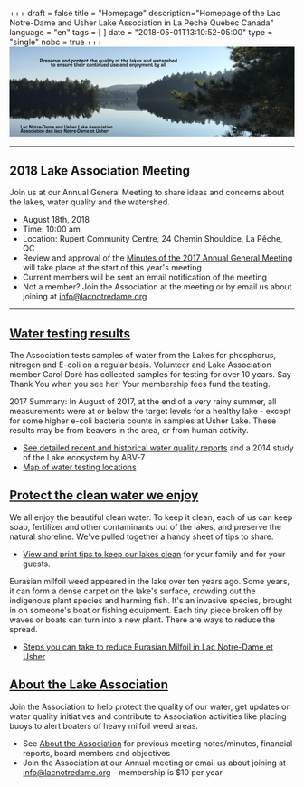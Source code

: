 +++
draft = false
title = "Homepage"
description="Homepage of the Lac Notre-Dame and Usher Lake Association in La Peche Quebec Canada"
language = "en"
tags = [
]
date = "2018-05-01T13:10:52-05:00"
type = "single"
nobc = true
+++
<img src="/assets/img/lake-assoc-photo.jpg" class="img-fluid py-3" alt="view of still water of lake says Preserve and protect the quality of the lakes and watershed to ensure their continued use and enjoyment by all with title Lac Notre-Dame and Usher Lake Association" />


***
## 2018 Lake Association Meeting 
Join us at our Annual General Meeting to share ideas and concerns about the lakes, water quality and the watershed. 

* August 18th, 2018
* Time: 10:00 am
* Location: Rupert Community Centre, 24 Chemin Shouldice, La Pêche, QC 
* Review and approval of the [Minutes of the 2017 Annual General Meeting ](/assets/docs/minutes/AGM_Minutes_2017.pdf) will take place at the start of this year's meeting
* Current members will be sent an email notification of the meeting
* Not a member? Join the Association at the meeting or by email us about joining at info@lacnotredame.org 

***

## [Water testing results](/water/qualityreports/)

The Association tests samples of water from the Lakes for phosphorus, nitrogen and E-coli on a regular basis. Volunteer and Lake Association member Carol Doré has collected samples for testing for over 10 years. Say Thank You when you see her! Your membership fees fund the testing. 

2017 Summary: In August of 2017, at the end of a very rainy summer, all measurements were at or below the target levels for a healthy lake - except for some higher e-coli bacteria counts in samples at Usher Lake. These results may be from beavers in the area, or from human activity. 

* [See detailed recent and historical water quality reports](/water/qualityreports/) and a 2014 study of the Lake ecosystem by ABV-7
* [Map of water testing locations](/map/maps/)


## [Protect the clean water we enjoy](/water/keepclean/)

We all enjoy the beautiful clean water. To keep it clean, each of us can keep soap, fertilizer and other contaminants out of the lakes, and preserve the natural shoreline. We've pulled together a handy sheet of tips to share.  

* [View and print tips to keep our lakes clean](/water/keepclean/) for your family and for your guests. 

Eurasian milfoil weed appeared in the lake over ten years ago. Some years, it can form a dense carpet on the lake's surface, crowding out the indigenous plant species and harming fish. It's an invasive species, brought in on someone's boat or fishing equipment. Each tiny piece broken off by waves or boats can turn into a new plant. There are ways to reduce the spread.  

* [Steps you can take to reduce Eurasian Milfoil in Lac Notre-Dame et Usher](/water/lnd-milfoil/) 

## [About the Lake Association](/about/)

Join the Association to help protect the quality of our water, get updates on water quality initiatives and contribute to Association activities like placing buoys to alert boaters of heavy milfoil weed areas. 

* See [About the  Association](/about/) for previous meeting notes/minutes, financial reports, board members and objectives
* Join the Association at our Annual meeting or email us about joining at info@lacnotredame.org - membership is $10 per year


